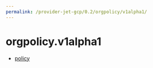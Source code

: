 ```yaml
---
permalink: /provider-jet-gcp/0.2/orgpolicy/v1alpha1/
---
```


# orgpolicy.v1alpha1



* [policy](policy.md)